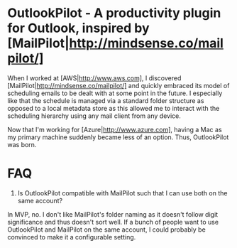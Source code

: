 # OutlookPilot - A productivity plugin for Outlook, inspired by [MailPilot|http://mindsense.co/mailpilot/] #

When I worked at [AWS|http://www.aws.com], I discovered [MailPilot|http://mindsense.co/mailpilot/] and quickly embraced its model of scheduling emails to be dealt with at some point in the future.  I especially like that the schedule is managed via a standard folder structure as opposed to a local metadata store as this allowed me to interact with the scheduling hierarchy using any mail client from any device.

Now that I'm working for [Azure|http://www.azure.com], having a Mac as my primary machine suddenly became less of an option.  Thus, OutlookPilot was born.

# FAQ #

1. Is OutlookPilot compatible with MailPilot such that I can use both on the same account?

In MVP, no.  I don't like MailPilot's folder naming as it doesn't follow digit significance and thus doesn't sort well.  If a bunch of people want to use OutlookPilot and MailPilot on the same account, I could probably be convinced to make it a configurable setting.
